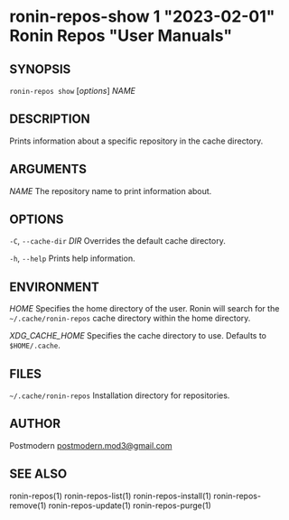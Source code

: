# ronin-repos-show 1 "2023-02-01" Ronin Repos "User Manuals"

## SYNOPSIS

`ronin-repos show` [*options*] *NAME*

## DESCRIPTION

Prints information about a specific repository in the cache directory.

## ARGUMENTS

*NAME*
  The repository name to print information about.

## OPTIONS

`-C`, `--cache-dir` *DIR*
  Overrides the default cache directory.

`-h`, `--help`
  Prints help information.

## ENVIRONMENT

*HOME*
	Specifies the home directory of the user. Ronin will search for the
	`~/.cache/ronin-repos` cache directory within the home directory.

*XDG_CACHE_HOME*
  Specifies the cache directory to use. Defaults to `$HOME/.cache`.

## FILES

`~/.cache/ronin-repos`
	Installation directory for repositories.

## AUTHOR

Postmodern <postmodern.mod3@gmail.com>

## SEE ALSO

ronin-repos(1) ronin-repos-list(1) ronin-repos-install(1) ronin-repos-remove(1) ronin-repos-update(1) ronin-repos-purge(1)
